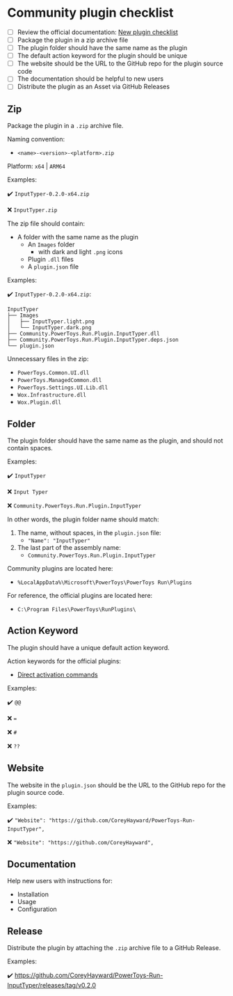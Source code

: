 # Community plugin checklist

- [ ] Review the official documentation: [New plugin checklist](https://github.com/microsoft/PowerToys/blob/main/doc/devdocs/modules/launcher/new-plugin-checklist.md)
- [ ] Package the plugin in a zip archive file
- [ ] The plugin folder should have the same name as the plugin
- [ ] The default action keyword for the plugin should be unique
- [ ] The website should be the URL to the GitHub repo for the plugin source code
- [ ] The documentation should be helpful to new users
- [ ] Distribute the plugin as an Asset via GitHub Releases

## Zip

Package the plugin in a `.zip` archive file.

Naming convention:

- `<name>-<version>-<platform>.zip`

Platform: `x64` | `ARM64`

Examples:

✔️ `InputTyper-0.2.0-x64.zip`

❌ `InputTyper.zip`

The zip file should contain:

- A folder with the same name as the plugin
  - An `Images` folder
    - with dark and light `.png` icons
  - Plugin `.dll` files
  - A `plugin.json` file

Examples:

✔️ `InputTyper-0.2.0-x64.zip`:

```
InputTyper
├── Images
│   ├── InputTyper.light.png
│   └── InputTyper.dark.png
├── Community.PowerToys.Run.Plugin.InputTyper.dll
├── Community.PowerToys.Run.Plugin.InputTyper.deps.json
└── plugin.json
```

Unnecessary files in the zip:

- `PowerToys.Common.UI.dll`
- `PowerToys.ManagedCommon.dll`
- `PowerToys.Settings.UI.Lib.dll`
- `Wox.Infrastructure.dll`
- `Wox.Plugin.dll`

## Folder

The plugin folder should have the same name as the plugin, and should not contain spaces.

Examples:

✔️ `InputTyper`

❌ `Input Typer`

❌ `Community.PowerToys.Run.Plugin.InputTyper`

In other words, the plugin folder name should match:

1. The name, without spaces, in the `plugin.json` file:
   - `"Name": "InputTyper"`
2. The last part of the assembly name:
   - `Community.PowerToys.Run.Plugin.InputTyper`

Community plugins are located here:

- `%LocalAppData%\Microsoft\PowerToys\PowerToys Run\Plugins`

For reference, the official plugins are located here:

- `C:\Program Files\PowerToys\RunPlugins\`

## Action Keyword

The plugin should have a unique default action keyword.

Action keywords for the official plugins:

- [Direct activation commands](https://learn.microsoft.com/en-us/windows/powertoys/run#direct-activation-commands)

Examples:

✔️ `@@`

❌ `=`

❌ `#`

❌ `??`

## Website

The website in the `plugin.json` should be the URL to the GitHub repo for the plugin source code.

Examples:

✔️ `"Website": "https://github.com/CoreyHayward/PowerToys-Run-InputTyper",`

❌ `"Website": "https://github.com/CoreyHayward",`

## Documentation

Help new users with instructions for:

- Installation
- Usage
- Configuration

## Release

Distribute the plugin by attaching the `.zip` archive file to a GitHub Release.

Examples:

✔️ <https://github.com/CoreyHayward/PowerToys-Run-InputTyper/releases/tag/v0.2.0>
